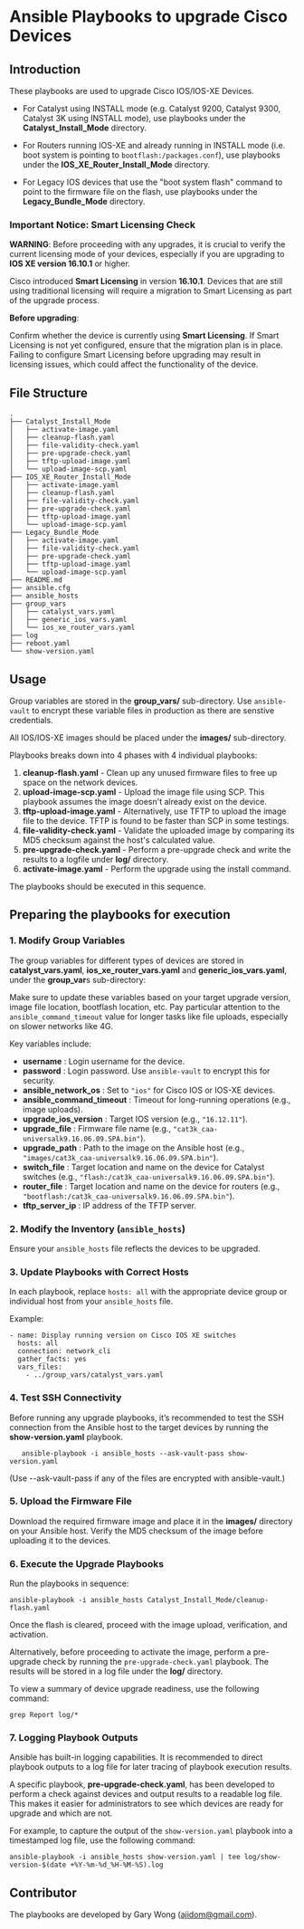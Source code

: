 # Ansible Playbooks to upgrade Cisco Devices

## Introduction
These playbooks are used to upgrade Cisco IOS/IOS-XE Devices.

- For Catalyst using INSTALL mode (e.g. Catalyst 9200, Catalyst 9300, Catalyst 3K using INSTALL mode), use playbooks under the **Catalyst_Install_Mode** directory.

- For Routers running IOS-XE and already running in INSTALL mode (i.e. boot system is pointing to ```bootflash:/packages.conf```), use playbooks under the **IOS_XE_Router_Install_Mode** directory.

- For Legacy IOS devices that use the "boot system flash" command to point to the firmware file on the flash, use playbooks under the **Legacy_Bundle_Mode** directory.

### Important Notice: Smart Licensing Check
**WARNING**: Before proceeding with any upgrades, it is crucial to verify the current licensing mode of your devices, especially if you are upgrading to **IOS XE version 16.10.1** or higher.

Cisco introduced **Smart Licensing** in version **16.10.1**. Devices that are still using traditional licensing will require a migration to Smart Licensing as part of the upgrade process.

**Before upgrading**:

Confirm whether the device is currently using **Smart Licensing**.
If Smart Licensing is not yet configured, ensure that the migration plan is in place.
Failing to configure Smart Licensing before upgrading may result in licensing issues, which could affect the functionality of the device.

## File Structure
```
.
├── Catalyst_Install_Mode
│   ├── activate-image.yaml
│   ├── cleanup-flash.yaml
│   ├── file-validity-check.yaml
│   ├── pre-upgrade-check.yaml
│   ├── tftp-upload-image.yaml
│   └── upload-image-scp.yaml
├── IOS_XE_Router_Install_Mode
│   ├── activate-image.yaml
│   ├── cleanup-flash.yaml
│   ├── file-validity-check.yaml
│   ├── pre-upgrade-check.yaml
│   ├── tftp-upload-image.yaml
│   └── upload-image-scp.yaml
├── Legacy_Bundle_Mode
│   ├── activate-image.yaml
│   ├── file-validity-check.yaml
│   ├── pre-upgrade-check.yaml
│   ├── tftp-upload-image.yaml
│   └── upload-image-scp.yaml
├── README.md
├── ansible.cfg
├── ansible_hosts
├── group_vars
│   ├── catalyst_vars.yaml
│   ├── generic_ios_vars.yaml
│   └── ios_xe_router_vars.yaml
├── log
├── reboot.yaml
└── show-version.yaml
```


## Usage

Group variables are stored in the **group_vars/** sub-directory. Use ```ansible-vault``` to encrypt these variable files in production as there are senstive credentials.

All IOS/IOS-XE images should be placed under the **images/** sub-directory. 

Playbooks breaks down into 4 phases with 4 individual playbooks:
1. **cleanup-flash.yaml**       - Clean up any unused firmware files to free up space on the network devices.  
2. **upload-image-scp.yaml**    - Upload the image file using SCP. This playbook assumes the image doesn't already exist on the device.
3. **tftp-upload-image.yaml**   - Alternatively, use TFTP to upload the image file to the device. TFTP is found to be faster than SCP in some testings. 
4. **file-validity-check.yaml** - Validate the uploaded image by comparing its MD5 checksum against the host's calculated value.
5. **pre-upgrade-check.yaml**   - Perform a pre-upgrade check and write the results to a logfile under **log/** directory.
6. **activate-image.yaml**      - Perform the upgrade using the install command.

The playbooks should be executed in this sequence.


## Preparing the playbooks for execution

### 1. Modify Group Variables
The group variables for different types of devices are stored in **catalyst_vars.yaml**, **ios_xe_router_vars.yaml** and **generic_ios_vars.yaml**, under the **group_var**s sub-directory:

Make sure to update these variables based on your target upgrade version, image file location, bootflash location, etc. Pay particular attention to the ```ansible_command_timeout``` value for longer tasks like file uploads, especially on slower networks like 4G.

Key variables include:
- **username**                : Login username for the device.
- **password**                : Login password. Use ```ansible-vault``` to encrypt this for security.
- **ansible_network_os**      : Set to ```"ios"``` for Cisco IOS or IOS-XE devices.
- **ansible_command_timeout** : Timeout for long-running operations (e.g., image uploads).
- **upgrade_ios_version**     : Target IOS version (e.g., ```"16.12.11"```).
- **upgrade_file**            : Firmware file name (e.g., ```"cat3k_caa-universalk9.16.06.09.SPA.bin"```).
- **upgrade_path**            : Path to the image on the Ansible host (e.g., ```"images/cat3k_caa-universalk9.16.06.09.SPA.bin"```).
- **switch_file**             : Target location and name on the device for Catalyst switches (e.g., ```"flash:/cat3k_caa-universalk9.16.06.09.SPA.bin"```).
- **router_file**             : Target location and name on the device for routers (e.g., ```"bootflash:/cat3k_caa-universalk9.16.06.09.SPA.bin"```).
- **tftp_server_ip**          : IP address of the TFTP server.


### 2. Modify the Inventory (```ansible_hosts```) 

Ensure your ```ansible_hosts``` file reflects the devices to be upgraded.

### 3. Update Playbooks with Correct Hosts

In each playbook, replace ```hosts: all``` with the appropriate device group or individual host from your ```ansible_hosts``` file.

Example:
```
- name: Display running version on Cisco IOS XE switches 
  hosts: all
  connection: network_cli
  gather_facts: yes
  vars_files:
    - ../group_vars/catalyst_vars.yaml 
```

### 4. Test **SSH** Connectivity

Before running any upgrade playbooks, it’s recommended to test the SSH connection from the Ansible host to the target devices by running the **show-version.yaml** playbook.
```
   ansible-playbook -i ansible_hosts --ask-vault-pass show-version.yaml
```
(Use --ask-vault-pass if any of the files are encrypted with ansible-vault.)

### 5. Upload the Firmware File

Download the required firmware image and place it in the **images/** directory on your Ansible host. Verify the MD5 checksum of the image before uploading it to the devices.

### 6. Execute the Upgrade Playbooks

Run the playbooks in sequence:
```
ansible-playbook -i ansible_hosts Catalyst_Install_Mode/cleanup-flash.yaml
```

Once the flash is cleared, proceed with the image upload, verification, and activation.

Alternatively, before proceeding to activate the image, perform a pre-upgrade check by running the ```pre-upgrade-check.yaml``` playbook. The results will be stored in a log file under the **log/** directory.

To view a summary of device upgrade readiness, use the following command:
```
grep Report log/*
```

### 7. Logging Playbook Outputs

Ansible has built-in logging capabilities. It is recommended to direct playbook outputs to a log file for later tracing of playbook execution results.

A specific playbook, **pre-upgrade-check.yaml**, has been developed to perform a check against devices and output results to a readable log file. This makes it easier for administrators to see which devices are ready for upgrade and which are not.

For example, to capture the output of the ```show-version.yaml``` playbook into a timestamped log file, use the following command:

```
ansible-playbook -i ansible_hosts show-version.yaml | tee log/show-version-$(date +%Y-%m-%d_%H-%M-%S).log
```


## Contributor

The playbooks are developed by Gary Wong (ajidom@gmail.com).
